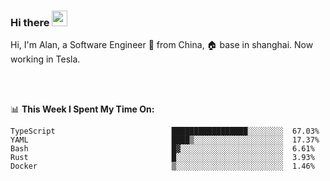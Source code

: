 ### Hi there <img src="https://media.giphy.com/media/hvRJCLFzcasrR4ia7z/giphy.gif" width="25px">

<!-- ![visitors](https://visitor-badge.glitch.me/badge?page_id=dislfyer.dislfyer) -->

Hi, I'm Alan, a Software Engineer 🚀 from China, 🏠 base in shanghai. Now working in Tesla.

<br/>
<br/>

📊 **This Week I Spent My Time On:**


<!--START_SECTION:waka-->

```text
TypeScript                          █████████████████░░░░░░░░  67.03%
YAML                                ████▒░░░░░░░░░░░░░░░░░░░░  17.37%
Bash                                █▓░░░░░░░░░░░░░░░░░░░░░░░  6.61%
Rust                                █░░░░░░░░░░░░░░░░░░░░░░░░  3.93%
Docker                              ▒░░░░░░░░░░░░░░░░░░░░░░░░  1.46%
```

<!--END_SECTION:waka-->

<!--
**About Me:**
 -->
